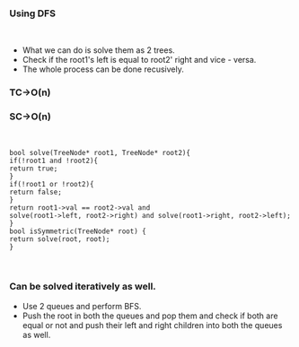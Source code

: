 ### Using DFS
​
- What we can do is solve them as 2 trees.
- Check if the root1's left is equal to root2' right and vice - versa.
- The whole process can be done recusively.
​
### TC->O(n)
### SC->O(n)
​
```
bool solve(TreeNode* root1, TreeNode* root2){
if(!root1 and !root2){
return true;
}
if(!root1 or !root2){
return false;
}
return root1->val == root2->val and
solve(root1->left, root2->right) and solve(root1->right, root2->left);
}
bool isSymmetric(TreeNode* root) {
return solve(root, root);
}
```
​
### Can be solved iteratively as well.
- Use 2 queues and perform BFS.
- Push the root in both the queues and pop them and check if both are equal or not and push their left and right children into both the queues as well.
